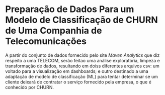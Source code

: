 # Preparação de Dados Para um Modelo de Classificação de CHURN de Uma Companhia de Telecomunicações

A partir do conjunto de dados fornecido pelo site *Maven Analytics* que diz respeito a uma TELECOM, serão feitao uma análise exploratória, limpeza e transformação de dados, resultando em doiss diferentes arquivos csv: um voltado para a visualização em dashboards; e outro destinado a uma adaptação de modelo de classificação (ML) para tentar determinar se um cliente deixará de contratar o serviço fornecido pela empresa, o que é conhecido por CHURN.
